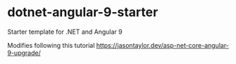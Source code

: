 # dotnet-angular-9-starter
Starter template for .NET and Angular 9

Modifies following this tutorial https://jasontaylor.dev/asp-net-core-angular-9-upgrade/

